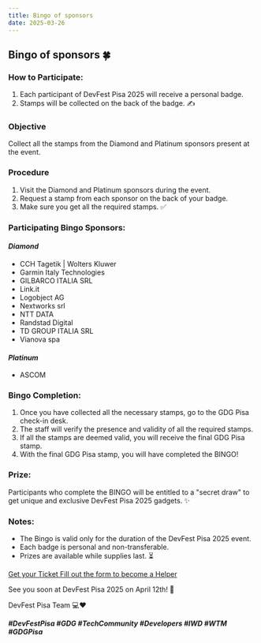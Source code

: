 ```yaml
---
title: Bingo of sponsors
date: 2025-03-26
---
```


## Bingo of sponsors 🍀

### How to Participate:

1. Each participant of DevFest Pisa 2025 will receive a personal badge. ️
2. Stamps will be collected on the back of the badge. ️✍️

### Objective

Collect all the stamps from the Diamond and Platinum sponsors present at the event.

### Procedure

1. Visit the Diamond and Platinum sponsors during the event.
2. Request a stamp from each sponsor on the back of your badge.
3. Make sure you get all the required stamps. ✅

### Participating Bingo Sponsors:

#### _Diamond_

- CCH Tagetik | Wolters Kluwer
- Garmin Italy Technologies
- GILBARCO ITALIA SRL
- Link.it
- Logobject AG
- Nextworks srl
- NTT DATA
- Randstad Digital
- TD GROUP ITALIA SRL
- Vianova spa

#### _Platinum_

- ASCOM

### Bingo Completion:

1. Once you have collected all the necessary stamps, go to the GDG Pisa check-in desk.
2. The staff will verify the presence and validity of all the required stamps.
3. If all the stamps are deemed valid, you will receive the final GDG Pisa stamp.
4. With the final GDG Pisa stamp, you will have completed the BINGO!

### Prize:

Participants who complete the BINGO will be entitled to a "secret draw" to get unique and exclusive DevFest Pisa 2025 gadgets. ✨

### Notes:

- The Bingo is valid only for the duration of the DevFest Pisa 2025 event. ️
- Each badge is personal and non-transferable.
- Prizes are available while supplies last. ⏳

<a role="button" class="large width-fit margin-auto" target="_blank" href="https://www.eventbrite.it/e/gdg-devfest-pisa-2025-tickets-1205952308819">
    Get your Ticket
</a>

<a role="button" class="large width-fit margin-auto"  target="_blank" href="https://docs.google.com/forms/d/1y8G12HFY7EVc8LsF-1S24z5Wqeqiare4qaPgXwSwTDU/preview">
    Fill out the form to become a Helper
</a>

See you soon at DevFest Pisa 2025 on April 12th! 🎊

DevFest Pisa Team 💻❤️

**_#DevFestPisa #GDG #TechCommunity #Developers #IWD #WTM #GDGPisa_**
